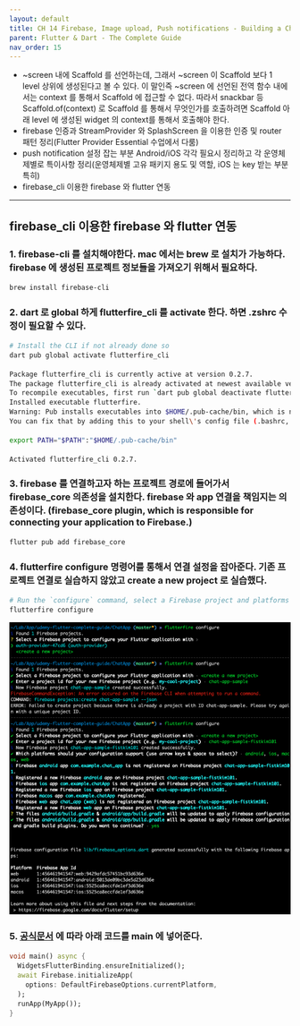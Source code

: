 ```yaml
---
layout: default
title: CH 14 Firebase, Image upload, Push notifications - Building a ChatApp 
parent: Flutter & Dart - The Complete Guide
nav_order: 15
---
```


- ~screen 내에 Scaffold 를 선언하는데, 그래서 ~screen 이 Scaffold 보다 1 level 상위에 생성된다고 볼 수 있다. 이 말인즉 ~screen 에 선언된 전역 함수 내에서는 context 를 통해서 Scaffold 에 접근할 수 없다. 따라서 snackbar 등 Scaffold.of(context) 로 Scaffold 를 통해서 무엇인가를 호출하려면 Scaffold 아래 level 에 생성된 widget 의 context를 통해서 호출해야 한다.
- firebase 인증과 StreamProvider 와 SplashScreen 을 이용한 인증 및 router 패턴 정리(Flutter Provider Essential 수업에서 다룸)
- push notification 설정 잡는 부분 Android/iOS 각각 필요시 정리하고 각 운영체제별로 특이사항 정리(운영체제별 고유 패키지 용도 및 역할, iOS 는 key 받는 부분 특히)
- firebase_cli 이용한 firebase 와 flutter 연동

<hr>

## firebase_cli 이용한 firebase 와 flutter 연동

### 1. firebase-cli 를 설치해야한다. mac 에서는 brew 로 설치가 가능하다. firebase 에 생성된 프로젝트 정보들을 가져오기 위해서 필요하다.

```bash
brew install firebase-cli
```

### 2. dart 로 global 하게 flutterfire_cli 를 activate 한다. 하면 .zshrc 수정이 필요할 수 있다.

```bash
# Install the CLI if not already done so
dart pub global activate flutterfire_cli

Package flutterfire_cli is currently active at version 0.2.7.
The package flutterfire_cli is already activated at newest available version.
To recompile executables, first run `dart pub global deactivate flutterfire_cli`.
Installed executable flutterfire.
Warning: Pub installs executables into $HOME/.pub-cache/bin, which is not on your path.
You can fix that by adding this to your shell\'s config file (.bashrc, .bash_profile, etc.):

export PATH="$PATH":"$HOME/.pub-cache/bin"

Activated flutterfire_cli 0.2.7.
```

### 3. firebase 를 연결하고자 하는 프로젝트 경로에 들어가서 firebase_core 의존성을 설치한다. firebase 와 app 연결을 책임지는 의존성이다. (firebase_core plugin, which is responsible for connecting your application to Firebase.)

```bash
flutter pub add firebase_core
```

### 4. flutterfire configure 명령어를 통해서 연결 설정을 잡아준다. 기존 프로젝트 연결로 실습하지 않았고 create a new project 로 실습했다.

```bash
# Run the `configure` command, select a Firebase project and platforms
flutterfire configure
```

![](/images/connection-firebase-flutter.png)

### 5. [공식문서](https://firebase.flutter.dev/docs/overview) 에 따라 아래 코드를 main 에 넣어준다.

```dart
void main() async {
  WidgetsFlutterBinding.ensureInitialized();
  await Firebase.initializeApp(
    options: DefaultFirebaseOptions.currentPlatform,
  );
  runApp(MyApp());
}
```
